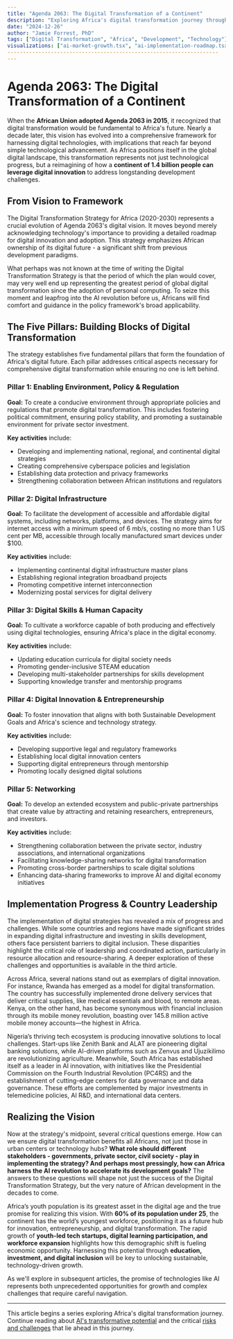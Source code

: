 ```yaml
---
title: "Agenda 2063: The Digital Transformation of a Continent"
description: "Exploring Africa's digital transformation journey through the lens of Agenda 2063's strategic framework and implementation progress."
date: "2024-12-26"
author: "Jamie Forrest, PhD"
tags: ["Digital Transformation", "Africa", "Development", "Technology"]
visualizations: ["ai-market-growth.tsx", "ai-implementation-roadmap.tsx", "implementation-progres.tsx", "youth-development.tsx",]
--------------------------------------------------------------------
---
```


# Agenda 2063: The Digital Transformation of a Continent

When the **African Union adopted Agenda 2063 in 2015**, it recognized that digital transformation would be fundamental to Africa's future. Nearly a decade later, this vision has evolved into a comprehensive framework for harnessing digital technologies, with implications that reach far beyond simple technological advancement. As Africa positions itself in the global digital landscape, this transformation represents not just technological progress, but a reimagining of how a **continent of 1.4 billion people can leverage digital innovation** to address longstanding development challenges.

## From Vision to Framework

The Digital Transformation Strategy for Africa (2020-2030) represents a crucial evolution of Agenda 2063's digital vision. It moves beyond merely acknowledging technology's importance to providing a detailed roadmap for digital innovation and adoption. This strategy emphasizes African ownership of its digital future - a significant shift from previous development paradigms.

What perhaps was not known at the time of writing the Digital Transformation Strategy is that the period of which the plan would cover, may very well end up representing the greatest period of global digital transformation since the adoption of personal computing. To seize this moment and leapfrog into the AI revolution before us, Africans will find comfort and guidance in the policy framework's broad applicability.

## The Five Pillars: Building Blocks of Digital Transformation

The strategy establishes five fundamental pillars that form the foundation of Africa's digital future. Each pillar addresses critical aspects necessary for comprehensive digital transformation while ensuring no one is left behind.

### Pillar 1: Enabling Environment, Policy & Regulation

**Goal:** To create a conducive environment through appropriate policies and regulations that promote digital transformation. This includes fostering political commitment, ensuring policy stability, and promoting a sustainable environment for private sector investment.

**Key activities** include:

- Developing and implementing national, regional, and continental digital strategies
- Creating comprehensive cyberspace policies and legislation
- Establishing data protection and privacy frameworks
- Strengthening collaboration between African institutions and regulators

### Pillar 2: Digital Infrastructure

**Goal:** To facilitate the development of accessible and affordable digital systems, including networks, platforms, and devices. The strategy aims for internet access with a minimum speed of 6 mb/s, costing no more than 1 US cent per MB, accessible through locally manufactured smart devices under \$100.

**Key activities** include:

- Implementing continental digital infrastructure master plans
- Establishing regional integration broadband projects
- Promoting competitive internet interconnection
- Modernizing postal services for digital delivery

### Pillar 3: Digital Skills & Human Capacity

**Goal:** To cultivate a workforce capable of both producing and effectively using digital technologies, ensuring Africa's place in the digital economy.

**Key activities** include:

- Updating education curricula for digital society needs
- Promoting gender-inclusive STEAM education
- Developing multi-stakeholder partnerships for skills development
- Supporting knowledge transfer and mentorship programs

### Pillar 4: Digital Innovation & Entrepreneurship

**Goal:** To foster innovation that aligns with both Sustainable Development Goals and Africa's science and technology strategy.

**Key activities** include:

- Developing supportive legal and regulatory frameworks
- Establishing local digital innovation centers
- Supporting digital entrepreneurs through mentorship
- Promoting locally designed digital solutions

### Pillar 5: Networking

**Goal:** To develop an extended ecosystem and public-private partnerships that create value by attracting and retaining researchers, entrepreneurs, and investors.

**Key activities** include:

- Strengthening collaboration between the private sector, industry associations, and international organizations
- Facilitating knowledge-sharing networks for digital transformation
- Promoting cross-border partnerships to scale digital solutions
- Enhancing data-sharing frameworks to improve AI and digital economy initiatives



## Implementation Progress & Country Leadership


The implementation of digital strategies has revealed a mix of progress and challenges. While some countries and regions have made significant strides in expanding digital infrastructure and investing in skills development, others face persistent barriers to digital inclusion. These disparities highlight the critical role of leadership and coordinated action, particularly in resource allocation and resource-sharing. A deeper exploration of these challenges and opportunities is available in the third article.

Across Africa, several nations stand out as exemplars of digital innovation. For instance, Rwanda has emerged as a model for digital transformation. The country has successfully implemented drone delivery services that deliver critical supplies, like medical essentials and blood, to remote areas. Kenya, on the other hand, has become synonymous with financial inclusion through its mobile money revolution, boasting over 145.8 million active mobile money accounts—the highest in Africa.  

Nigeria’s thriving tech ecosystem is producing innovative solutions to local challenges. Start-ups like Zenith Bank and ALAT are pioneering digital banking solutions, while AI-driven platforms such as Zenvus and Ujuzikilimo are revolutionizing agriculture. Meanwhile, South Africa has established itself as a leader in AI innovation, with initiatives like the Presidential Commission on the Fourth Industrial Revolution (PC4RS) and the establishment of cutting-edge centers for data governance and data governance. These efforts are complemented by major investments in telemedicine policies, AI R&D, and international data centers.  



## Realizing the Vision

Now at the strategy's midpoint, several critical questions emerge. How can we ensure digital transformation benefits all Africans, not just those in urban centers or technology hubs? **What role should different stakeholders - governments, private sector, civil society - play in implementing the strategy? And perhaps most pressingly, how can Africa harness the AI revolution to accelerate its development goals?** The answers to these questions will shape not just the success of the Digital Transformation Strategy, but the very nature of African development in the decades to come. 

Africa’s youth population is its greatest asset in the digital age and the true promise for realizing this vision. With **60% of its population under 25**, the continent has the world’s youngest workforce, positioning it as a future hub for innovation, entrepreneurship, and digital transformation. The rapid growth of **youth-led tech startups, digital learning participation, and workforce expansion** highlights how this demographic shift is fueling economic opportunity. Harnessing this potential through **education, investment, and digital inclusion** will be key to unlocking sustainable, technology-driven growth.

As we'll explore in subsequent articles, the promise of technologies like AI represents both unprecedented opportunities for growth and complex challenges that require careful navigation.

---

This article begins a series exploring Africa's digital transformation journey. Continue reading about [AI's transformative potential](/blog/ai-future) and the critical [risks and challenges](/blog/digital-transformation-risks) that lie ahead in this journey.
